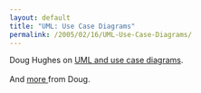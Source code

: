 ```yaml
---
layout: default
title: "UML: Use Case Diagrams"
permalink: /2005/02/16/UML-Use-Case-Diagrams/
---
```


Doug Hughes on <a href="http://www.doughughes.net/index.cfm/page-blogLink/entryId-85" target="_blank">UML and use case diagrams</a>.<br/><br/>And <a target="_blank" href="http://www.doughughes.net/index.cfm/page-blogLink/entryId-86">more </a>from Doug.<br/>